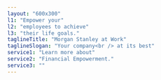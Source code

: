 ```yaml
---
layout: "600x300"
l1: "Empower your"
l2: "employees to achieve"
l3: "their life goals."
taglineTitle: "Morgan Stanley at Work"
taglineSlogan: "Your company<br /> at its best"
service1: "Learn more about"
service2: "Financial Empowerment."
service3: ""
---
```

